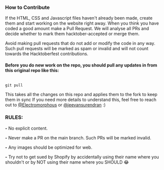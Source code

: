 ### How to Contribute

If the HTML, CSS and Javascript files haven't already been made, create them and start working on the website right away. When you think you have coded a good amount make a Pull Request. We will analyse all PRs and decide whether to mark them hacktober-accepted or merge them.

Avoid making pull requests that do not add or modify the code in any way. Such pull requests will be marked as spam or invalid and will not count towards the Hacktoberfest contributions.

#### Before you do new work on the repo, you should pull any updates in from this original repo like this:

```

git pull

```

This takes all the changes on this repo and applies them to the fork to keep them in sync
If you need more details to understand this, feel free to reach out to [@Electromorphous](https://twitter.com/Electromorphous) or [@jeevansurendran](https://twitter.com/jeevansurendran) :)

### RULES:

**-** No explicit content.

**-** Never make a PR on the main branch. Such PRs will be marked invalid.

**-** Any images should be optimized for web.

**-** Try not to get sued by Shopify by accidentally using their name where you shouldn't or by NOT using their name where you SHOULD 😂
